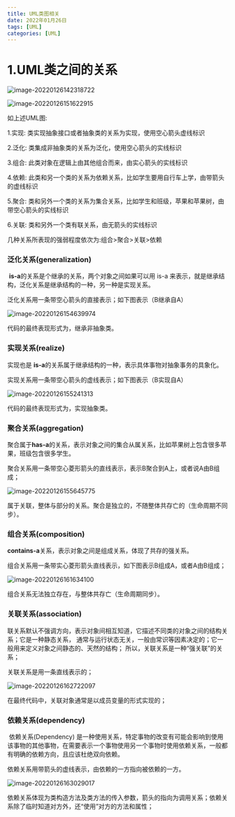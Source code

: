 ```yaml
---
title: UML类图相关
date: 2022年01月26日
tags: [UML]
categories: [UML]
---
```


 

# 1.UML类之间的关系

![image-20220126142318722](image-20220126142318722-16431782003711.png)

![image-20220126151622915](image-20220126151622915-16431813838092.png)



如上述UML图:

1.实现:   类实现抽象接口或者抽象类的关系为实现，使用空心箭头虚线标识

2.泛化:   类集成非抽象类的关系为泛化，使用空心箭头的实线标识

3.组合:   此类对象在逻辑上由其他组合而来，由实心箭头的实线标识

4.依赖:   此类和另一个类的关系为依赖关系，比如学生要用自行车上学，由带箭头的虚线标识

5.聚合:   类和另外一个类的关系为集合关系，比如学生和班级，苹果和苹果树，由带空心箭头的实线标识

6.关联:   类和另外一个类有联关系，由无箭头的实线标识

几种关系所表现的强弱程度依次为:组合>聚合>关联>依赖

### 泛化关系(generalization)

​			 **is-a**的关系是个继承的关系，两个对象之间如果可以用 is-a 来表示，就是继承结构，泛化关系是继承结构的一种，另一种是实现关系。

泛化关系用一条带空心箭头的直接表示；如下图表示（B继承自A）

![image-20220126154639974](image-20220126154639974-16431832011253.png)

代码的最终表现形式为，继承非抽象类。

### 实现关系(realize)

实现也是 **is-a**的关系属于继承结构的一种，表示具体事物对抽象事务的具象化。

实现关系用一条带空心箭头的虚线表示；如下图表示（B实现自A）

![image-20220126155241313](image-20220126155241313-16431835623825.png)

代码的最终表现形式为，实现抽象类。



### 聚合关系(aggregation)

​    聚合属于**has-a**的关系，表示对象之间的集合从属关系，比如苹果树上包含很多苹果，班级包含很多学生。

​    聚合关系用一条带空心菱形箭头的直线表示，表示B聚合到A上，或者说A由B组成；

![image-20220126155645775](image-20220126155645775-16431838067626.png)

属于关联，整体与部分的关系。聚合是独立的，不随整体共存亡的（生命周期不同步）。



### 组合关系(composition)

**contains-a**关系，表示对象之间是组成关系，体现了共存的强关系。

组合关系用一条带实心菱形箭头直线表示，如下图表示B组成A，或者A由B组成；

![image-20220126161634100](image-20220126161634100-16431849956117.png)

组合关系无法独立存在，与整体共存亡（生命周期同步）。



### 关联关系(association)

  联关系默认不强调方向，表示对象间相互知道，它描述不同类的对象之间的结构关系；它是一种静态关系， 通常与运行状态无关，一般由常识等因素决定的；它一般用来定义对象之间静态的、天然的结构； 所以，关联关系是一种“强关联”的关系；

关联关系是用一条直线表示的；

![image-20220126162722097](image-20220126162722097-16431856429478.png)

在最终代码中，关联对象通常是以成员变量的形式实现的；



### 依赖关系(dependency)

​       依赖关系(Dependency) 是一种使用关系，特定事物的改变有可能会影响到使用该事物的其他事物，在需要表示一个事物使用另一个事物时使用依赖关系，一般都有明确的依赖方向，且应该杜绝双向依赖。

依赖关系用带箭头的虚线表示，由依赖的一方指向被依赖的一方。

![image-20220126163029017](image-20220126163029017-16431858297799.png)

依赖关系体现为类构造方法及类方法的传入参数，箭头的指向为调用关系；依赖关系除了临时知道对方外，还“使用”对方的方法和属性；

